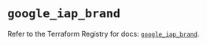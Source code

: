 # `google_iap_brand`

Refer to the Terraform Registry for docs: [`google_iap_brand`](https://registry.terraform.io/providers/hashicorp/google-beta/5.26.0/docs/resources/google_iap_brand).
